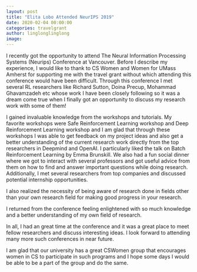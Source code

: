 ```yaml
---
layout: post
title: "Elita Lobo Attended NeurIPS 2019"
date: 2020-02-04 00:00:00
categories: travelgrant
author: linglonglinglong
image: 
---
```


I recently got the opportunity to attend The Neural Information Processing Systems (Neurips) Conference at Vancouver. Before I describe my experience, I would like to thank to CS Women and Women for UMass Amherst for supporting me with the travel grant without which attending this conference would have been difficult. 
Through this conference I met several RL researchers like Richard Sutton, Doina Precup, Mohammad Ghavamzadeh etc whose work I have been closely following so it was a dream come true when I finally got an opportunity to discuss my research work with some of them!

I gained invaluable knowledge from the workshops and tutorials. My favorite workshops were Safe Reinforcement Learning workshop and Deep Reinforcement Learning workshop and I am glad that through these workshops I was able to get feedback on my project ideas and also get a better understanding of the current research work directly from the top researchers in Deepmind and OpenAI. I particularly liked the talk on Batch Reinforcement Learning by Emma Brunskill. We also had a fun social dinner where we got to interact with several professors and got useful advice from them on how to find and answer important questions while doing research. Additionally, I met several researchers from top companies and discussed potential internship opportunities.

I also realized the necessity of being aware of research done in fields other than your own research field for making good progress in your research.

I returned from the conference feeling enlightened with so much knowledge and a better understanding of my own field of research. 

In all, I had an great time at the conference and it was a great place to meet fellow researchers and discuss interesting ideas. I look forward to attending many more such conferences in near future.

I am glad that our university has a great CSWomen group that encourages women in CS to participate in such programs and I hope some days I would be able to be a part of the group and do the same.
